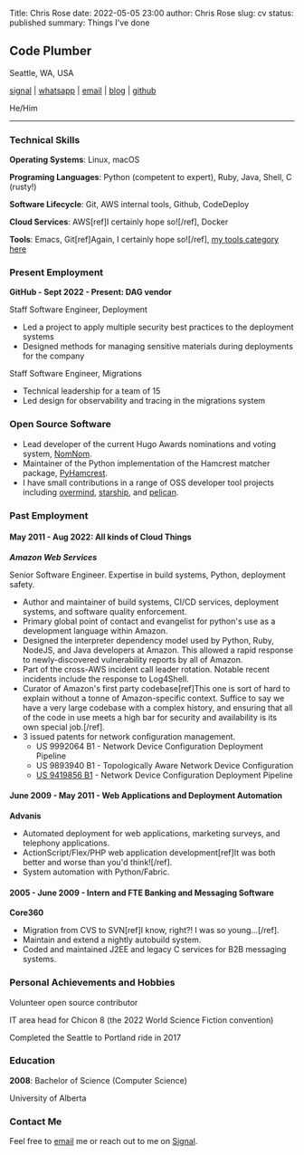 Title: Chris Rose
date: 2022-05-05 23:00
author: Chris Rose
slug: cv
status: published
summary: Things I've done

## Code Plumber

Seattle, WA, USA

[signal](tel:2062456758) \| [whatsapp](https://wa.me/12062456758) \| [email](mailto:offline@offby1.net) \| [blog](https://offby1.website/) \| [github](https://github.com/offbyone)

He/Him

------------------------------------------------------------------------

### Technical Skills

**Operating Systems**: Linux, macOS

**Programing Languages**: Python (competent to expert), Ruby, Java, Shell, C (rusty!)

**Software Lifecycle**: Git, AWS internal tools, Github, CodeDeploy

**Cloud Services**: AWS[ref]I certainly hope so\![/ref], Docker

**Tools**: Emacs, Git[ref]Again, I certainly hope so\![/ref], [my tools category here]({category}tools)

### Present Employment

**GitHub - Sept 2022 - Present: DAG vendor**

Staff Software Engineer, Deployment

- Led a project to apply multiple security best practices to the deployment systems
- Designed methods for managing sensitive materials during deployments for the company

Staff Software Engineer, Migrations

- Technical leadership for a team of 15
- Led design for observability and tracing in the migrations system

### Open Source Software

- Lead developer of the current Hugo Awards nominations and voting system, [NomNom](https://nomnom.fans/).
- Maintainer of the Python implementation of the Hamcrest matcher package, [PyHamcrest](https://github.com/hamcrest/PyHamcrest).
- I have small contributions in a range of OSS developer tool projects including [overmind](https://github.com/DarthSim/overmind), [starship](https://starship.rs/), and [pelican](https://getpelican.com/).

### Past Employment

#### May 2011 - Aug 2022: All kinds of Cloud Things

***Amazon Web Services***

Senior Software Engineer. Expertise in build systems, Python, deployment safety.

- Author and maintainer of build systems, CI/CD services, deployment systems, and software quality enforcement.
- Primary global point of contact and evangelist for python's use as a development language within Amazon.
- Designed the interpreter dependency model used by Python, Ruby, NodeJS, and Java developers at Amazon. This allowed a rapid response to newly-discovered vulnerability reports by all of Amazon.
- Part of the cross-AWS incident call leader rotation. Notable recent incidents include the response to Log4Shell.
- Curator of Amazon's first party codebase[ref]This one is sort of hard to explain without a tonne of Amazon-specific context. Suffice to say we have a very large codebase with a complex history, and ensuring that all of the code in use meets a high bar for security and availability is its own special job.[/ref].
- 3 issued patents for network configuration management.
  - US 9992064 B1 - Network Device Configuration Deployment Pipeline
  - US 9893940 B1 - Topologically Aware Network Device Configuration
  - [US 9419856 B1](https://portal.unifiedpatents.com/patents/patent/US-10466984-B2) - Network Device Configuration Deployment Pipeline

#### June 2009 - May 2011 - Web Applications and Deployment Automation

**Advanis**

- Automated deployment for web applications, marketing surveys, and telephony applications.
- ActionScript/Flex/PHP web application development[ref]It was both better and worse than you'd think\![/ref].
- System automation with Python/Fabric.

#### 2005 - June 2009 - Intern and FTE Banking and Messaging Software

**Core360**

- Migration from CVS to SVN[ref]I know, right?! I was so young\...[/ref].
- Maintain and extend a nightly autobuild system.
- Coded and maintained J2EE and legacy C services for B2B messaging systems.

### Personal Achievements and Hobbies

Volunteer open source contributor

IT area head for Chicon 8 (the 2022 World Science Fiction convention)

Completed the Seattle to Portland ride in 2017

### Education

**2008**: Bachelor of Science (Computer Science)

University of Alberta

### Contact Me

Feel free to [email](mailto:offline@offby1.net) me or reach out to me on [Signal](tel:2062456758).

